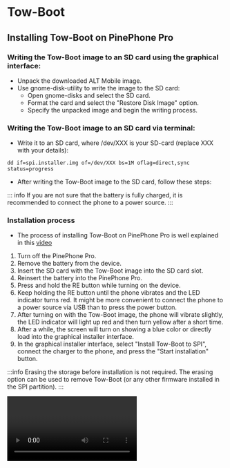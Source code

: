 # Tow-Boot

## Installing Tow-Boot on PinePhone Pro

### Writing the Tow-Boot image to an SD card using the graphical interface:

- Unpack the downloaded ALT Mobile image.
- Use gnome-disk-utility to write the image to the SD card:
  - Open gnome-disks and select the SD card.
  - Format the card and select the "Restore Disk Image" option.
  - Specify the unpacked image and begin the writing process.

### Writing the Tow-Boot image to an SD card via terminal:

- Write it to an SD card, where /dev/XXX is your SD-card (replace XXX with your details):

```shell
dd if=spi.installer.img of=/dev/XXX bs=1M oflag=direct,sync status=progress
```

- After writing the Tow-Boot image to the SD card, follow these steps:

::: info
If you are not sure that the battery is fully charged, it is recommended to connect the phone to a power source.
:::

### Installation process

- The process of installing Tow-Boot on PinePhone Pro is well explained in this [video](https://yandex.ru/video/preview/7204406835731215668)

1. Turn off the PinePhone Pro.
2. Remove the battery from the device.
3. Insert the SD card with the Tow-Boot image into the SD card slot.
4. Reinsert the battery into the PinePhone Pro.
5. Press and hold the RE button while turning on the device.
6. Keep holding the RE button until the phone vibrates and the LED indicator turns red. It might be more convenient to connect the phone to a power source via USB than to press the power button.
7. After turning on with the Tow-Boot image, the phone will vibrate slightly, the LED indicator will light up red and then turn yellow after a short time.
8. After a while, the screen will turn on showing a blue color or directly load into the graphical installer interface.
9. In the graphical installer interface, select "Install Tow-Boot to SPI", connect the charger to the phone, and press the "Start installation" button.

:::info
Erasing the storage before installation is not required. The erasing option can be used to remove Tow-Boot (or any other firmware installed in the SPI partition).
:::

<Video id="7piXOM8G2uQ" />

# Additional

### Default Account Data

- Default logins: root: `root`, password: `altlinux`; user: `altlinux`, password: `271828`.

### Boot Order in PinePhone Pro

In the PinePhone Pro, the following boot order is used by default:

1. **SPI flash:** The first source for the bootloader search is the SPI flash. If a bootloader is installed there (such as Tow-Boot or U-Boot), it will be used to boot the system.
2. **Internal memory (eMMC):** If the bootloader is not found in the SPI flash, the device will attempt to boot from the internal eMMC memory.
3. **MicroSD card:** If there is no bootloader in the SPI flash and eMMC, the system will try to boot from the microSD card.

**Choosing the Boot Source:**

- In the **Explorer Edition, ordered after November 2023**, the microSD card boots first due to the use of rk2aw instead of Tow-Boot.
- In the **Explorer Edition, ordered after July 2022**, hold the volume down button while turning on the device. These devices come with Tow-Boot firmware for SPI.
- In the **Explorer Edition, ordered from January to July 2022**, hold the RE button under the cover for a few seconds when turning on the device. Older batches require re-flashing of Tow-Boot.

This boot order and the ability to choose the boot source provide flexibility in using the PinePhone Pro, allowing easy switching between different operating systems installed on various media.

Possible Issues

**Problems with eMMC flashing:**

- If you experience connectivity issues, try flipping the Type-C connector.
- Ensure that you are using the appropriate port and cable.
